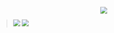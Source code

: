 <div align="center">
  <img src="https://capsule-render.vercel.app/api?type=Waving&color=B0DAFF&height=180&section=header&text=Hellow%20EUNSOLY%20Github&fontSize=32&fontColor=ffffff" />
</div>

> <img src="https://img.shields.io/badge/github-181717?style=for-the-badge&logo=github&logoColor=white"> <img src="https://img.shields.io/badge/JavaScript-F7DF1E?style=for-the-badge&logo=JavaScript&logoColor=white">
